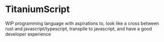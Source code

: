 # TitaniumScript

WIP programming language with aspirations to, look like a cross between rust and javascript/typescript, transpile to javascript, and have a good developer experience
